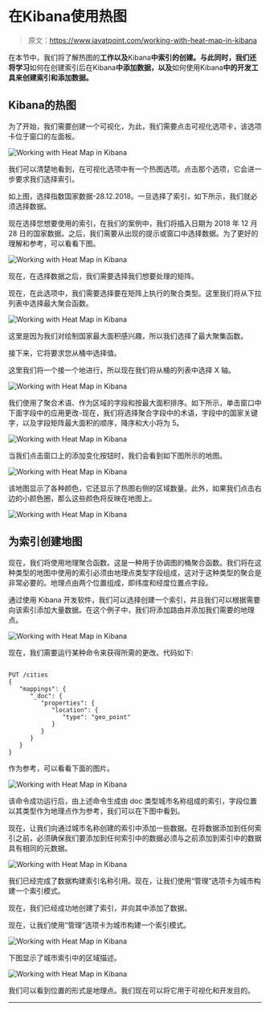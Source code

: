 # 在Kibana使用热图

> 原文：<https://www.javatpoint.com/working-with-heat-map-in-kibana>

在本节中，我们将了解热图的**工作以及**Kibana**中索引的创建。与此同时，我们还将学习**如何在创建索引后在Kibana**中添加数据，以及**如何使用Kibana**中的开发工具来创建索引和添加数据。**

## Kibana的热图

为了开始，我们需要创建一个可视化，为此，我们需要点击可视化选项卡，该选项卡位于窗口的左面板。

![Working with Heat Map in Kibana](img/81b51f7fcd11b8473c442f373e9ce819.png)

我们可以清楚地看到，在可视化选项中有一个热图选项。点击那个选项，它会进一步要求我们选择索引。

如上图，选择指数国家数据-28.12.2018。一旦选择了索引，如下所示，我们就必须选择数据。

现在选择您想要使用的索引，在我们的案例中，我们将插入日期为 2018 年 12 月 28 日的国家数据。之后，我们需要从出现的提示或窗口中选择数据。为了更好的理解和参考，可以看看下图。

![Working with Heat Map in Kibana](img/59afd16ad6499ddc2b38886e0da86db1.png)

现在，在选择数据之后，我们需要选择我们想要处理的矩阵。

现在，在此选项中，我们需要选择要在矩阵上执行的聚合类型。这里我们将从下拉列表中选择最大聚合函数。

![Working with Heat Map in Kibana](img/d5032412dd99d4de65ea88aa1a7ec590.png)

这里是因为我们对绘制国家最大面积感兴趣，所以我们选择了最大聚集函数。

接下来，它将要求您从桶中选择值。

这里我们将一个接一个地进行，所以现在我们将从桶的列表中选择 X 轴。

![Working with Heat Map in Kibana](img/b6498edcb75398aed45466afcaec126e.png)

我们使用了聚合术语、作为区域的字段和按最大面积排序。如下所示，单击窗口中下面字段中的应用更改-现在，我们将选择聚合字段中的术语，字段中的国家关键字，以及字段矩阵最大面积的顺序，降序和大小将为 5。

![Working with Heat Map in Kibana](img/87a55544d738f0372869b355990d7925.png)

当我们点击窗口上的添加变化按钮时，我们会看到如下图所示的地图。

![Working with Heat Map in Kibana](img/fc8007cd6db4c6314df16b122f58ad79.png)

该地图显示了各种颜色，它还显示了热图右侧的区域数量。此外，如果我们点击右边的小颜色圈，那么这些颜色将反映在地图上。

![Working with Heat Map in Kibana](img/64179467d9414201f987320e9ae1dd77.png)

## 为索引创建地图

现在，我们将使用地理聚合函数。这是一种用于协调图的桶聚合函数。我们将在这种类型的地图中使用的索引必须由地理点类型字段组成，这对于这种类型的聚合是非常必要的。地理点由两个位置组成，即纬度和经度位置点字段。

通过使用 Kibana 开发软件，我们可以选择创建一个索引，并且我们可以根据需要向该索引添加大量数据。在这个例子中，我们将添加路由并添加我们需要的地理点。

![Working with Heat Map in Kibana](img/4b22ae1ab2a44ac2e40b30f126e72a7c.png)

现在，我们需要运行某种命令来获得所需的更改。代码如下:

```

PUT /cities
{
   "mappings": {
      "_doc": {
         "properties": {
            "location": {
               "type": "geo_point"
            }
         }
      }
   }
}

```

作为参考，可以看看下面的图片。

![Working with Heat Map in Kibana](img/ee9e6dd9926e33dc3781e7cda71aad09.png)

该命令成功运行后，由上述命令生成由 doc 类型城市名称组成的索引，字段位置以其类型作为地理点作为参考，我们可以在下图中看到。

现在，让我们向通过城市名称创建的索引中添加一些数据。在将数据添加到任何索引之前，必须确保我们要添加到任何索引中的数据必须与之前添加到索引中的数据具有相同的元数据。

![Working with Heat Map in Kibana](img/710314635d4e0d0bee8110f4f945aba8.png)

我们已经完成了数据构建索引名称引用。现在，让我们使用“管理”选项卡为城市构建一个索引模式。

现在，我们已经成功地创建了索引，并向其中添加了数据。

现在，让我们使用“管理”选项卡为城市构建一个索引模式。

![Working with Heat Map in Kibana](img/a08cc286aec33ef50c2f1b7f85d1dd87.png)

下图显示了城市索引中的区域描述。

![Working with Heat Map in Kibana](img/83386dba056921e108fd0e7f775a776a.png)

我们可以看到位置的形式是地理点。我们现在可以将它用于可视化和开发目的。

* * *